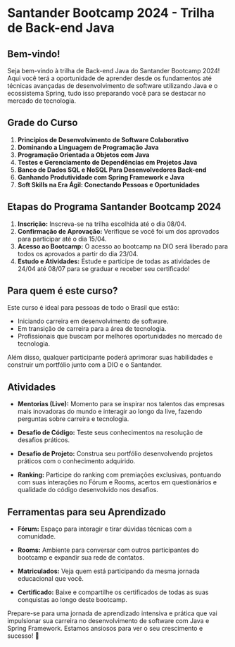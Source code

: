 # Santander Bootcamp 2024 - Trilha de Back-end Java

## Bem-vindo!

Seja bem-vindo à trilha de Back-end Java do Santander Bootcamp 2024! Aqui você terá a oportunidade de aprender desde os fundamentos até técnicas avançadas de desenvolvimento de software utilizando Java e o ecossistema Spring, tudo isso preparando você para se destacar no mercado de tecnologia.

## Grade do Curso

1. **Princípios de Desenvolvimento de Software Colaborativo**
2. **Dominando a Linguagem de Programação Java**
3. **Programação Orientada a Objetos com Java**
4. **Testes e Gerenciamento de Dependências em Projetos Java**
5. **Banco de Dados SQL e NoSQL Para Desenvolvedores Back-end**
6. **Ganhando Produtividade com Spring Framework e Java**
7. **Soft Skills na Era Ágil: Conectando Pessoas e Oportunidades**

## Etapas do Programa Santander Bootcamp 2024

1. **Inscrição:** Inscreva-se na trilha escolhida até o dia 08/04.
2. **Confirmação de Aprovação:** Verifique se você foi um dos aprovados para participar até o dia 15/04.
3. **Acesso ao Bootcamp:** O acesso ao bootcamp na DIO será liberado para todos os aprovados a partir do dia 23/04.
4. **Estudo e Atividades:** Estude e participe de todas as atividades de 24/04 até 08/07 para se graduar e receber seu certificado!

## Para quem é este curso?

Este curso é ideal para pessoas de todo o Brasil que estão:

- Iniciando carreira em desenvolvimento de software.
- Em transição de carreira para a área de tecnologia.
- Profissionais que buscam por melhores oportunidades no mercado de tecnologia.

Além disso, qualquer participante poderá aprimorar suas habilidades e construir um portfólio junto com a DIO e o Santander.

## Atividades

- **Mentorias (Live):** Momento para se inspirar nos talentos das empresas mais inovadoras do mundo e interagir ao longo da live, fazendo perguntas sobre carreira e tecnologia.
  
- **Desafio de Código:** Teste seus conhecimentos na resolução de desafios práticos.

- **Desafio de Projeto:** Construa seu portfólio desenvolvendo projetos práticos com o conhecimento adquirido.

- **Ranking:** Participe do ranking com premiações exclusivas, pontuando com suas interações no Fórum e Rooms, acertos em questionários e qualidade do código desenvolvido nos desafios.

## Ferramentas para seu Aprendizado

- **Fórum:** Espaço para interagir e tirar dúvidas técnicas com a comunidade.

- **Rooms:** Ambiente para conversar com outros participantes do bootcamp e expandir sua rede de contatos.

- **Matriculados:** Veja quem está participando da mesma jornada educacional que você.

- **Certificado:** Baixe e compartilhe os certificados de todas as suas conquistas ao longo deste bootcamp.

Prepare-se para uma jornada de aprendizado intensiva e prática que vai impulsionar sua carreira no desenvolvimento de software com Java e Spring Framework. Estamos ansiosos para ver o seu crescimento e sucesso! 🚀
